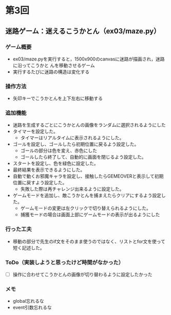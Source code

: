 # 第3回
## 迷路ゲーム：迷えるこうかとん（ex03/maze.py）
### ゲーム概要
- ex03/maze.pyを実行すると，1500x900のcanvasに迷路が描画され，迷路に沿ってこうかと
んを移動させるゲーム
- 実行するたびに迷路の構造は変化する
### 操作方法
- 矢印キーでこうかとんを上下左右に移動する
### 追加機能
- 迷路を生成するごとにこうかとんの画像をランダムに選択されるようにした
- タイマーを設定した。
    - タイマーはリアルタイムに表示されるようにした。
- ゴールを設定し、ゴールしたら初期位置に戻るよう設定した。
    - ゴールの部分は色を変え、赤色にした
    - ゴールしたら終了して、自動的に画面を閉じるよう設定した。
- スタートを設定し、色を緑色に設定した。
- 最終結果を表示できるようにした。
- 自動で動くお邪魔キャラを設定し、接触したらGEMEOVERと表示して初期位置に戻すよう設定した。
    - 失敗した際は再チャレンジ出来るように設定した。
- ゲームモードを追加し、敵こうかとんを捕まえたらクリアにするよう設定した。
    - ゲームモードの変更は左クリックで切り替えられるようにした。
    - 捕獲モードの場合は画面上部にゲームモードの表示が出るようにした
### 行った工夫
- 移動の部分で先生のif文をそのまま使うのではなく、リストとfor文を使って短く記述した。
### ToDo（実装しようと思ったけど時間がなかった）
- [ ] 操作に合わせてこうかとんの画像が切り替わるように設定したかった
### メモ
- global忘れるな
- event引数忘れるな